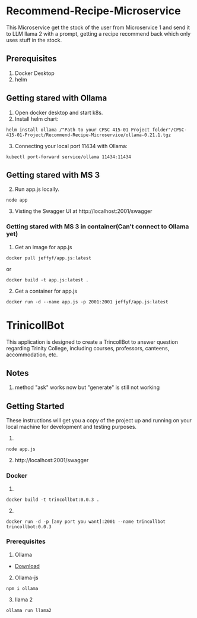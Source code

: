 # Recommend-Recipe-Microservice
This Microservice get the stock of the user from Microservice 1 and send it to LLM llama 2 with a prompt, getting a recipe recommend back which only uses stuff in the stock. 

## Prerequisites
1. Docker Desktop
2. helm

## Getting stared with Ollama 
1. Open docker desktop and start k8s.
2. Install helm chart:
```
helm install ollama /"Path to your CPSC 415-01 Project folder"/CPSC-415-01-Project/Recommend-Recipe-Microservice/ollama-0.21.1.tgz  
```
3. Connecting your local port 11434 with Ollama:
```
kubectl port-forward service/ollama 11434:11434  
```  

## Getting stared with MS 3

2. Run app.js locally.
```
node app
```

3. Visting the Swagger UI at http://localhost:2001/swagger 
  

### Getting stared with MS 3 in container(Can't connect to Ollama yet)
1. Get an image for app.js
```
docker pull jeffyf/app.js:latest
```
or 
```
docker build -t app.js:latest .
```
2. Get a container for app.js
```
docker run -d --name app.js -p 2001:2001 jeffyf/app.js:latest
```  
  
    
      
      
# TrinicollBot
This application is designed to create a TrincollBot to answer question regarding Trinity College, including courses, professors, canteens, accommodation, etc.


## Notes
1. method "ask" works now but "generate" is still not working




## Getting Started
These instructions will get you a copy of the project up and running on your local machine for development and testing purposes.

1. 
```
node app.js  
```
2. http://localhost:2001/swagger

### Docker
1. 
```
docker build -t trincollbot:0.0.3 . 
```
2.
```
docker run -d -p [any port you want]:2001 --name trincollbot trincollbot:0.0.3
```


### Prerequisites

1. Ollama

 - [Download](https://ollama.com/download/Ollama-darwin.zip)

2. Ollama-js
```
npm i ollama
```

3. llama 2
```
ollama run llama2
```

